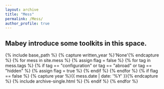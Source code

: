 ```yaml
---
layout: archive
title: "Mess"
permalink: /Mess/
author_profile: true
---
```


## Mabey introduce some toolkits in this space.

{% include base_path %}
{% capture written_year %}'None'{% endcapture %}
{% for mess in site.mess %}
  {% assign flag = false %}
  {% for tag in mess.tags %}
    {% if tag == "configuration" or tag == "abroad" or tag == "hidden" %}
      {% assign flag = true %}
    {% endif %}
  {% endfor %}
  {% if flag == false %}
    {% capture year %}{{ mess.date | date: '%Y' }}{% endcapture %}
    {% include archive-single.html %}
  {% endif %}
{% endfor %}
